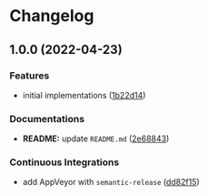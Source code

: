 # Changelog

## 1.0.0 (2022-04-23)


### Features

* initial implementations ([1b22d14](https://github.com/extra2000/vivado-ledblink/commit/1b22d147853b4ecf7d6550b0b86c30540c454b79))


### Documentations

* **README:** update `README.md` ([2e68843](https://github.com/extra2000/vivado-ledblink/commit/2e68843ffcd70b3d7d10419113bc0ba52e5c6bec))


### Continuous Integrations

* add AppVeyor with `semantic-release` ([dd82f15](https://github.com/extra2000/vivado-ledblink/commit/dd82f15449cfcf567695cab5578f744c1b350ca7))
